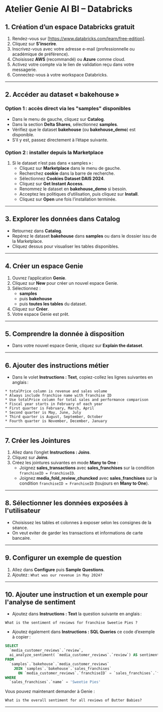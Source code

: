 
# Atelier Genie AI BI – Databricks

## 1. Création d’un espace Databricks gratuit

1. Rendez-vous sur [https://www.databricks.com/learn/free-edition].
2. Cliquez sur **S’inscrire**.
3. Inscrivez-vous avec votre adresse e-mail (professionnelle ou académique de préférence).
4. Choisissez **AWS** (recommandé) ou **Azure** comme cloud.
5. Activez votre compte via le lien de validation reçu dans votre messagerie.
6. Connectez-vous à votre workspace Databricks.

***

## 2. Accéder au dataset « bakehouse »

### Option 1 : accès direct via les "samples" disponibles

- Dans le menu de gauche, cliquez sur **Catalog**.
- Dans la section **Delta Shares**, sélectionnez **samples**.
- Vérifiez que le dataset **bakehouse** (ou **bakehouse_demo**) est disponible.
- S’il y est, passez directement à l’étape suivante.


### Option 2 : installer depuis la Marketplace

1. Si le dataset n’est pas dans « samples » :
    - Cliquez sur **Marketplace** dans le menu de gauche.
    - Recherchez **cookie** dans la barre de recherche.
    - Sélectionnez **Cookies Dataset DAIS 2024**.
    - Cliquez sur **Get Instant Access**.
    - Renommez le dataset en **bakehouse_demo** si besoin.
    - Acceptez les politiques d’utilisation, puis cliquez sur **Install**.
    - Cliquez sur **Open** une fois l’installation terminée.

***

## 3. Explorer les données dans Catalog

- Retournez dans **Catalog**.
- Repérez le dataset **bakehouse** dans **samples** ou dans le dossier issu de la Marketplace.
- Cliquez dessus pour visualiser les tables disponibles.

***

## 4. Créer un espace Genie

1. Ouvrez l’application **Genie**.
2. Cliquez sur **New** pour créer un nouvel espace Genie.
3. Sélectionnez :
    - **samples**
    - puis **bakehouse**
    - puis **toutes les tables** du dataset.
4. Cliquez sur **Créer**.
5. Votre espace Genie est prêt.

***

## 5. Comprendre la donnée à disposition

- Dans votre nouvel espace Genie, cliquez sur **Explain the dataset**.

***

## 6. Ajouter des instructions métier

- Dans le volet **Instructions : Text**, copiez-collez les lignes suivantes en anglais :

```
* totalPrice column is revenue and sales volume
* Always include franchise name with franchise ID
* Use totalPrice column for total sales and performance comparison
* Fiscal year starts in February of each year
* First quarter is February, March, April
* Second quarter is May, June, July
* Third quarter is August, September, October
* Fourth quarter is November, December, January
```


***

## 7. Créer les Jointures

1. Allez dans l’onglet **Instructions : Joins**.
2. Cliquez sur **Joins**.
3. Créez les jointures suivantes en mode **Many to One** :
    - Joignez **sales_transactions** avec **sales_franchises** sur la condition `franchiseID = FranchiseID`.
    - Joignez **media_fold_review_chuncked** avec **sales_franchises** sur la condition `franchiseID = FranchiseID` (toujours en **Many to One**).

***

## 8. Sélectionner les données exposées à l'utilisateur

- Choisissez les tables et colonnes à exposer selon les consignes de la séance.
- On veut eviter de garder les transactions et informations de carte bancaire.

***

## 9. Configurer un exemple de question

1. Allez dans **Configure** puis **Sample Questions**.
2. Ajoutez :
`What was our revenue in May 2024?`

***

## 10. Ajouter une instruction et un exemple pour l'analyse de sentiment

- Ajoutez dans **Instructions : Text** la question suivante en anglais :

```
What is the sentiment of reviews for franchise Sweetie Pies ?
```

- Ajoutez également dans **Instructions : SQL Queries** ce code d’exemple à copier :

```sql
SELECT
  `media_customer_reviews`.`review`,
  ai_analyze_sentiment( `media_customer_reviews`.`review`) AS sentiment
FROM
  `samples`.`bakehouse`.`media_customer_reviews`
    JOIN `samples`.`bakehouse`.`sales_franchises`
      ON `media_customer_reviews`.`franchiseID` = `sales_franchises`.`franchiseID`
WHERE
  `sales_franchises`.`name` = 'Sweetie Pies'
```
Vous pouvez maintenant demander à Genie : 
```
What is the overall sentiment for all reviews of Butter Babies?
```

***
